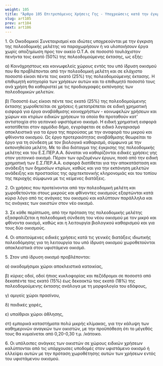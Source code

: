 ```yaml
---
weight: 105
title: "Άρθρο 105 Επιτρεπόμενες Χρήσεις Γης - Υποχρεώσεις κατά την έγκριση Ε.Σ.ΠΕΡ.Α.Α."
slug: art105
prev: art104
next: art106
---
```


1\. Οι Οικοδομικοί Συνεταιρισμοί και ιδιώτες υποχρεούνται με την έγκριση της πολεοδομικής μελέτης να παραχωρήσουν ή να υλοποιήσουν έργα χωρίς αποζημίωση προς τον οικείο Ο.Τ.Α. σε ποσοστό τουλάχιστον πενήντα τοις εκατό (50%) της πολεοδομούμενης έκτασης, ως εξής:

α) Κοινόχρηστους και κοινωφελείς χώρους εντός του υπό ίδρυση οικισμού που θα προβλέπονται από την πολεοδομική μελέτη και σε ελάχιστο ποσοστό είκοσι πέντε τοις εκατό (25%) της πολεοδομούμενης έκτασης. Η επιθυμητή κατηγορία των χρήσεων αυτών και το επιθυμητό ποσοστό τους ανά χρήση θα καθοριστεί με τις προδιαγραφές εκπόνησης των πολεοδομικών μελετών.

β) Ποσοστό έως είκοσι πέντε τοις εκατό (25%) της πολεοδομούμενης έκτασης χωροθετείται σε χρήσεις ή μετατρέπεται σε ειδική χρηματική εισφορά για έργα αναβάθμισης κοινοχρήστων - κοινωφελών χρήσεων και χώρων και κτιρίων ειδικών χρήσεων τα οποία θα προταθούν κατ’ αντιστοιχία στο γειτονικό υφιστάμενο οικισμό. Η ειδική χρηματική εισφορά κατατίθεται στον αρμόδιο δήμο, εγγράφεται σε ειδικό λογαριασμό αποκλειστικά για τα έργα της παρούσας με την αναφορά του μικρού και φθίνοντα οικισμού. Ως έργο προτεραιότητας αναβάθμισης θεωρείται το έργο για τη σύνδεση με τον βιολογικό καθαρισμό, σύμφωνα με την εκπονηθείσα μελέτη. Με το ίδιο διάταγμα της έγκρισης της πολεοδομικής μελέτης και του Ε.Σ.ΠΕΡ.Α.Α. δύναται να καθορίζονται ειδικές χρήσεις γης στον γειτονικό οικισμό. Πέραν των οριζομένων έργων, ποσό από την ειδική χρηματική των Ε.Σ.ΠΕΡ.Α.Α. εισφορά διατίθεται για την αποκατάσταση και ανάδειξη των δημοσίων κτιρίων, καθώς και για την εκπόνηση μελετών ανάδειξης και προστασίας της αρχιτεκτονικής κληρονομιάς και του τοπίου της περιοχής σύμφωνα με τις κείμενες διατάξεις.

2\. Οι χρήσεις που προτείνονται από την πολεοδομική μελέτη και χωροθετούνται στους μικρούς και φθίνοντες οικισμούς εξαρτώνται κατά κύριο λόγο από τις ανάγκες του οικισμού και καλύπτουν παράλληλα και τις ανάγκες των οικιστών στον νέο οικισμό.

3\. Σε κάθε περίπτωση, από την πρόταση της πολεοδομικής μελέτης εξασφαλίζεται η πολεοδομική σύνδεση του νέου οικισμού με τον μικρό και φθίνοντα οικισμό, καθώς και η λειτουργία βιολογικού καθαρισμού και για τους δύο οικισμούς.

4\. Οι απαιτούμενες ειδικές χρήσεις κατά τις γενικές διατάξεις ιδιωτικής πολεοδόμησης για τη λειτουργία του υπό ίδρυση οικισμού χωροθετούνται αποκλειστικά στον υφιστάμενο οικισμό.

5\. Στον υπό ίδρυση οικισμό προβλέπονται:

α) οικοδομήσιμοι χώροι αποκλειστικά κατοικίας,

β) κύριες οδοί, οδοί ήπιας κυκλοφορίας και πεζόδρομοι σε ποσοστό από δεκαπέντε τοις εκατό (15%) έως δεκαοκτώ τοις εκατό (18%) της πολεοδομούμενης έκτασης ανάλογα με τη μορφολογία του εδάφους,

γ) αμιγείς χώροι πρασίνου,

δ) παιδικές χαρές,

ε) υπαίθριοι χώροι άθλησης,

στ) εμπορικά καταστήματα πολύ μικρής κλίμακας, για την κάλυψη των καθημερινών αναγκών των οικιστών, με την προϋπόθεση ότι το μέγεθός τους θα κυμαίνεται από 0,20-0,30 τ.μ. /κάτοικο.

6\. Οι υπόλοιπες ανάγκες των οικιστών σε χώρους ειδικών χρήσεων καλύπτονται από τις υπάρχουσες υποδομές στον υφιστάμενο οικισμό ή ελλείψει αυτών με την πρόταση χωροθέτησης αυτών των χρήσεων εντός του υφιστάμενου οικισμού.


